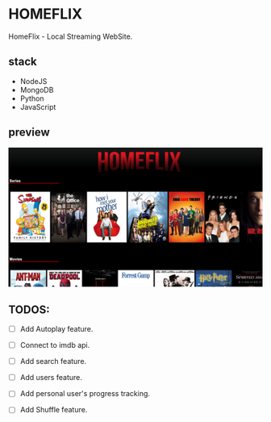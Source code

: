 # HOMEFLIX
HomeFlix - Local Streaming WebSite.

## stack
- NodeJS
- MongoDB
- Python
- JavaScript

## preview 

![image of homeflix](https://github.com/AmitNiz/homeflix/blob/master/src/public/img/homeflix.png)





## TODOS:

- [ ] Add Autoplay feature.

- [ ] Connect to imdb api.

- [ ] Add search feature.

- [ ] Add users feature.

- [ ] Add personal user's progress tracking.

- [ ] Add Shuffle feature.
